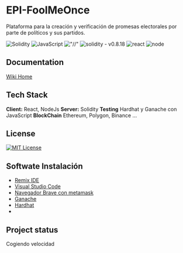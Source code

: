 # EPI-FoolMeOnce

Plataforma para la creación y verificación de promesas electorales por parte de políticos y sus partidos.

![Solidity](https://img.shields.io/badge/Solidity-%23363636.svg?style=for-the-badge&logo=solidity&logoColor=white) ![JavaScript](https://img.shields.io/badge/javascript-%23323330.svg?style=for-the-badge&logo=javascript&logoColor=%23F7DF1E) !["//"](https://img.shields.io/badge/Ethereum-3C3C3D?style=for-the-badge&logo=Ethereum&logoColor=White)
![solidity - v0.8.18](https://img.shields.io/static/v1?label=solidity&message=v0.8.18&color=5208F0&logo=solidity) ![react](https://badges.aleen42.com/src/react.svg) ![node](https://badges.aleen42.com/src/node.svg)

## Documentation

[Wiki Home](https://gitlab.com/HP-SCDS/Observatorio/2022-2023/foolmeonce/epi-foolmeonce/-/wikis/home)

## Tech Stack

**Client:** React, NodeJs
**Server:** Solidity
**Testing** Hardhat y Ganache con JavaScript
**BlockChain** Ethereum, Polygon, Binance ...

## License

[![MIT License](https://img.shields.io/badge/License-MIT-green.svg)](https://choosealicense.com/licenses/mit/)

## Softwate Instalación

- [Remix IDE](https://remix.ethereum.org/)
- [Visual Studio Code](https://code.visualstudio.com/)
- [Navegador Brave con metamask]()
- [Ganache]()
- [Hardhat]()
-

## Project status

Cogiendo velocidad
